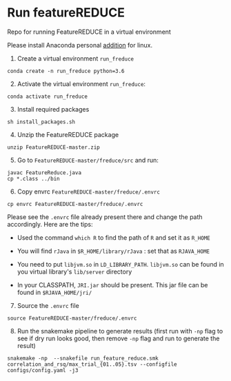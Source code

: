 # Run featureREDUCE
Repo for running FeatureREDUCE in a virtual environment

Please install Anaconda personal [addition](https://www.anaconda.com/products/distribution) for linux. 



1. Create a virtual environment `run_freduce`

```
conda create -n run_freduce python=3.6
```

2. Activate the virtual environment `run_freduce`:

```
conda activate run_freduce
```

3. Install required packages

```
sh install_packages.sh
```

4. Unzip the FeatureREDUCE package

```
unzip FeatureREDUCE-master.zip
```

5. Go to `FeatureREDUCE-master/freduce/src` and run:

```
javac FeatureReduce.java
cp *.class ../bin
```

6. Copy envrc `FeatureREDUCE-master/freduce/.envrc`

```
cp envrc FeatureREDUCE-master/freduce/.envrc 
```

Please see the `.envrc` file already present there and change the path accordingly. Here are the tips:

- Used the command `which R` to find the path of `R` and set it as `R_HOME`

- You will find `rJava` in `$R_HOME/library/rJava` : set that as `RJAVA_HOME` 

- You need to put `libjvm.so` in `LD_LIBRARY_PATH`. `libjvm.so` can be found in you virtual library's `lib/server` directory

- In your CLASSPATH, `JRI.jar` should be present. This jar file can be found in `$RJAVA_HOME/jri/` 


7. Source the `.envrc` file

```
source FeatureREDUCE-master/freduce/.envrc
```

8. Run the snakemake pipeline to generate results (first run with `-np` flag to see if dry run looks good, then remove `-np` flag and run to generate the result)
```
snakemake -np  --snakefile run_feature_reduce.smk correlation_and_rsq/max_trial_{01..05}.tsv --configfile configs/config.yaml -j3
```

